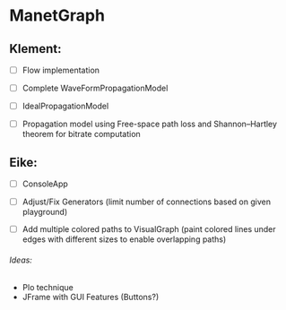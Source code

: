 # ManetGraph

## Klement:
- [ ] Flow implementation
- [ ] Complete WaveFormPropagationModel 
- [ ] IdealPropagationModel
- [ ] Propagation model using Free-space path loss and Shannon–Hartley theorem for bitrate computation
 
 
## Eike: 
- [ ] ConsoleApp
- [ ] Adjust/Fix Generators (limit number of connections based on given playground)
- [ ] Add multiple colored paths to VisualGraph (paint colored lines under edges with different sizes to enable overlapping paths)


###### Ideas:
- Plo technique 
- JFrame with GUI Features (Buttons?)



